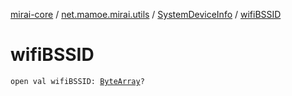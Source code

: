 [mirai-core](../../index.md) / [net.mamoe.mirai.utils](../index.md) / [SystemDeviceInfo](index.md) / [wifiBSSID](./wifi-b-s-s-i-d.md)

# wifiBSSID

`open val wifiBSSID: `[`ByteArray`](https://kotlinlang.org/api/latest/jvm/stdlib/kotlin/-byte-array/index.html)`?`